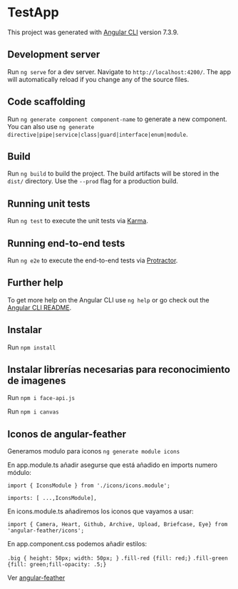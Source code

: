 # TestApp

This project was generated with [Angular CLI](https://github.com/angular/angular-cli) version 7.3.9.

## Development server

Run `ng serve` for a dev server. Navigate to `http://localhost:4200/`. The app will automatically reload if you change any of the source files.

## Code scaffolding

Run `ng generate component component-name` to generate a new component. You can also use `ng generate directive|pipe|service|class|guard|interface|enum|module`.

## Build

Run `ng build` to build the project. The build artifacts will be stored in the `dist/` directory. Use the `--prod` flag for a production build.

## Running unit tests

Run `ng test` to execute the unit tests via [Karma](https://karma-runner.github.io).

## Running end-to-end tests

Run `ng e2e` to execute the end-to-end tests via [Protractor](http://www.protractortest.org/).

## Further help

To get more help on the Angular CLI use `ng help` or go check out the [Angular CLI README](https://github.com/angular/angular-cli/blob/master/README.md).


## Instalar

Run `npm install`

## Instalar librerías necesarias para reconocimiento de imagenes

Run `npm i face-api.js`

Run `npm i canvas`

## Iconos de angular-feather

Generamos modulo para iconos `ng generate module icons`

En app.module.ts añadir asegurse que está añadido en imports numero módulo:

 `import { IconsModule } from './icons/icons.module';`
 
 `imports: [ ...,IconsModule],`
 
En icons.module.ts añadiremos los iconos que vayamos a usar:

`import { Camera, Heart, Github, Archive, Upload, Briefcase, Eye} from 'angular-feather/icons';`

En app.component.css podemos añadir estilos:

`.big { height: 50px; width: 50px; }`
`.fill-red {fill: red;}`
`.fill-green {fill: green;fill-opacity: .5;}`

Ver [angular-feather](https://www.npmjs.com/package/angular-feather)



